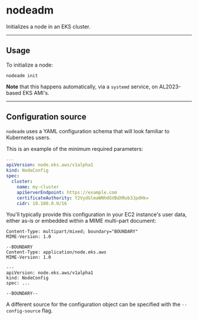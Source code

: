 # nodeadm

Initializes a node in an EKS cluster.

---

## Usage

To initialize a node:
```
nodeadm init
```

**Note** that this happens automatically, via a `systemd` service, on AL2023-based EKS AMI's.

---

## Configuration source

`nodeadm` uses a YAML configuration schema that will look familiar to Kubernetes users.

This is an example of the minimum required parameters:
```yaml
---
apiVersion: node.eks.aws/v1alpha1
kind: NodeConfig
spec:
  cluster:
    name: my-cluster
    apiServerEndpoint: https://example.com
    certificateAuthority: Y2VydGlmaWNhdGVBdXRob3JpdHk=
    cidr: 10.100.0.0/16
```

You'll typically provide this configuration in your EC2 instance's user data, either as-is or embedded within a MIME multi-part document:
```
Content-Type: multipart/mixed; boundary="BOUNDARY"
MIME-Version: 1.0

--BOUNDARY
Content-Type: application/node.eks.aws
MIME-Version: 1.0

---
apiVersion: node.eks.aws/v1alpha1
kind: NodeConfig
spec: ...

--BOUNDARY--
```

A different source for the configuration object can be specified with the `--config-source` flag.